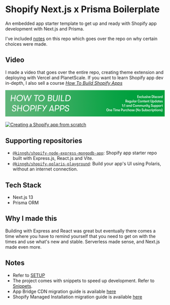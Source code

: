 # Shopify Next.js x Prisma Boilerplate

An embedded app starter template to get up and ready with Shopify app development with Next.js and Prisma.

I've included [notes](/docs/NOTES.md) on this repo which goes over the repo on why certain choices were made.

## Video

I made a video that goes over the entire repo, creating theme extension and deploying with Vercel and PlanetScale. If you want to learn Shopify app dev in-depth, I also sell a course _[How To Build Shopify Apps](https://kinngh.gumroad.com/l/how-to-make-shopify-apps?utm_source=github&utm_medium=nextjs-repo)_

[![How To Build Shopify Apps Course](https://raw.githubusercontent.com/kinngh/extras/main/csa_promo.png)](https://kinngh.gumroad.com/l/how-to-make-shopify-apps)

[![Creating a Shopify app from scratch](http://i3.ytimg.com/vi/Z_JFpEJRh_g/hqdefault.jpg)](https://www.youtube.com/watch?v=Z_JFpEJRh_g)

## Supporting repositories

- [`@kinngh/shopify-node-express-mongodb-app`](https://github.com/kinngh/shopify-node-express-mongodb-app): Shopify app starter repo built with Express.js, React.js and Vite.
- [`@kinngh/shopify-polaris-playground`](https://github.com/kinngh/shopify-polaris-playground): Build your app's UI using Polaris, without an internet connection.

## Tech Stack

- Next.js 13
- Prisma ORM

## Why I made this

Building with Express and React was great but eventually there comes a time where you have to remind yourself that you need to get on with the times and use what's new and stable. Serverless made sense, and Next.js made even more.

## Notes

- Refer to [SETUP](/docs/SETUP.md)
- The project comes with snippets to speed up development. Refer to [Snippets](/docs/SNIPPETS.md).
- App Bridge CDN migration guide is available [here](/docs/migration/app-bridge-cdn.md)
- Shopify Managed Installation migration guide is available [here](/docs/migration/oauth-to-managed-installation.md)
